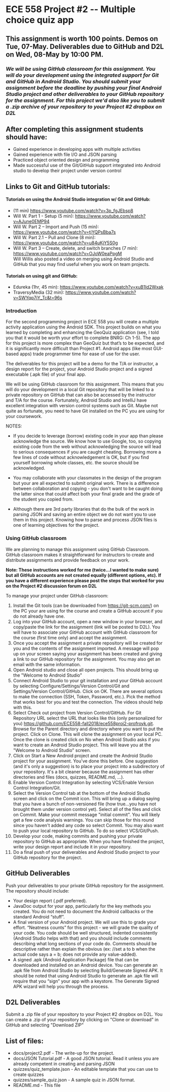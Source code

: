 # ECE 558 Project #2 -- Multiple choice quiz app
## <b>This assignment is worth 100 points.  Demos on Tue, 07-May.  Deliverables due to GitHub and D2L on Wed, 08-May by 10:00 PM.  </b>

### <i> We will be using GitHub classroom for this assignment.  You will do your development using the integrated support for Git and GitHub in Android Studio.  You should submit your assignment before the deadline by pushing your final Android Studio project and other deliverables to your GitHub repository for the assignment. For this project we'd also like you to submit a .zip archive of your repository to your Project #2 dropbox on D2L</i>

## After completing this assignment students should have:
- Gained experience in developing apps with multiple activities
- Gained experience with file I/O and JSON parsing
- Practiced object oriented design and  programming
- Made successful use of the Git/GitHub support integrated into Android studio to develop their project under version control


## Links to Git and GitHub tutorials:

#### Tutorials on using the Android Studio integration w/ Git and GitHub:
- 	(11 min) https://www.youtube.com/watch?v=3p_fgJEbsp8
- Will W. Part 1 - Setup (5 min):  https://www.youtube.com/watch?v=AJune0EMP94
- Will W. Part 2 – Import and Push (15 min): https://www.youtube.com/watch?v=tjYQPsBba7s
-	Will W. Part 2.1 – Pull and Clone (8 min): https://www.youtube.com/watch?v=u84uKjY5S0g
- Will W. Part 3 – Create, delete, and switch branches (7 min): https://www.youtube.com/watch?v=OJoW0eaPpgM  
Will Willis also posted a video on merging using Android Studio and GitHub that you may find useful when you work on team projects.

#### Tutorials on using git and GitHub:
- Edureka (1hr, 45 min): https://www.youtube.com/watch?v=xuB1Id2Wxak
- TraversyMedia (32 min): https://www.youtube.com/watch?v=SWYqp7iY_Tc&t=96s


### Introduction

For the second programming project in ECE 558 you will create a multiple activity application using the Android SDK.  This project builds on what you learned by completing and enhancing the GeoQuiz application (see, I told you that it would be worth your effort to complete BNRG: Ch 1-5).  The app for this project is more complex than GeoQuiz but that’s to be expected, and it is significantly more difficult than Project #1. Android apps (like most GUI-based apps) trade programmer time for ease of use for the user.  

The deliverables for this project will be a demo for the T/A or instructor, a design report for the project, your Android Studio project and a signed executable (.apk file) of your final app.

We will be using GitHub classroom for this assignment.  This means that you will do your development in a local Git repository that will be linked to a private repository on GitHub that can also be accessed by the instructor and T/A for the course.  Fortunately, Android Studio and IntelliJ have excellent integration with version control systems such as Git.  Maybe not quite as fortunate, you need to have Git installed on the PC you are using for your coursework.


NOTES:
-  If you decide to leverage (borrow) existing code in your app  than please acknowledge the source. We know how to use Google, too, so copying existing code from the web without acknowledging the source will lead to serious consequences if you are caught cheating.  Borrowing more a few lines of code without acknowledgement is OK, but if you find yourself borrowing whole classes, etc. the source should be acknowledged.

- You may collaborate with your classmates in the design of the program but your are all expected to submit original work.  There is a difference between collaboration and copying - you don't want to be caught doing the latter since that could affect both your final grade and the grade of the student you copied from.

- Although there are 3rd party libraries that do the bulk of the work in parsing JSON and saving an entire object we do not want you to use them in this project.  Knowing how to parse and process JSON files is one of learning objectives for the project.

### Using GitHub classroom
We are planning to manage this assignment using GitHub Classroom.  GitHub classroom makes it straightforward for instructors to create and distribute assignments and provide feedback on your work.

<b>Note: These instructions worked for me (twice...I wanted to make sure) but all GitHub accounts are not created equally (different options, etc).  If you have a different experience please post the steps that worked for you on the Project #2 discussion forum on D2L </b>

To manage your project under GitHub classroom:
1. Install the Git tools (can be downloaded from https://git-scm.com/) on the PC your are using for the course and create a GitHub account if you do not already have one.
2. Log into your GitHub account, open a new window in your browser, and copy/paste the link for the assignment (link will be posted to D2L).  You will have to associate your GitHub account with GitHub classroom for the course (first time only) and accept the assignment.
3. Once you accept the assignment a private repository will be created for you and the contents of the assignment imported.  A message will pop up on your screen saying your assignment has been created and giving a link to our GitHub repository for the assignment.  You may also get an email with the same information.
4. Open Android studio and close all open projects.  This should bring up the "Welcome to Android Studio"
5. Connect Android Studio to your git installation and your GitHub account by selecting Configure/Settings/Version Control/Git and Settings/Version Control/GitHub. Click on OK.  There are several options to make the connection (SSH, Token, Password, etc.).  Pick the method that works best for you and test the connection. The videos should help with this.
6. Select Check out project from Version Control/GitHub.   For Git Repository URL select the URL that looks like this (only personalized for you) https://github.com/ECE558-fall2018/ece558proj2-profroyk.git.  Browse for the Parent directory and directory where you want to put the project.  Click on Clone.  This will clone the assignment on your local PC.  Once the clone is created click on No when Android Studio asks if you want to create an Android Studio project.  This will leave you at the "Welcome to Android Studio" screen.
7. Click on Start a New Android project and create the Android Studio project for your assignment.  You've done this before.  One suggestion (and it's only a suggestion) is to place your project into a subdirectory of your repository.  It's a bit cleaner because the assignment has other directories and files (docs, quizzes, README.md, ...).
8. Enable Version Control Integration by selecting VCS/Enable Version Control Integration/Git.
9. Select the Version Control tab at the bottom of the Android Studio screen and click on the Commit icon.  This will bring up a dialog saying that you have a bunch of non-versioned file (how true...you have not brought them under version control yet).  Select all of the files and click on Commit. Make your commit message "initial commit".  You will likely get a few code analysis warnings.  You can skip those for this round since you haven't added any code so select Commit.  You may also want to push your local repository to GitHub.  To do so select VCS/Git/Push.
10. Develop your code, making commits and pushing  your private repository to GitHub as appropriate. When you have finished the project, write your design report and include it in your repository.
11. Do a final push of your deliverables and Android Studio project to your GitHub repository for the project.

## GitHub Deliverables
Push your deliverables to your private GitHub repository for the assignment.  The repository should include:
- Your design report (.pdf preferred).
- JavaDoc output for your app, particularly for the key methods you created.  You do not need to document the Android callbacks or the standard Android “stuff”.
- A final version of your Android project. We will use this to grade your effort.  “Neatness counts” for this project - we will grade the quality of your code.  You code should be well structured, indented consistently (Android Studio helps with that) and you should include comments describing what long sections of your code do.    Comments should be descriptive rather than explain the obvious (ex:  //set a to b when the actual code says a = b; does not provide any value-added).
- A signed .apk (Android Application Package) file that can be downloaded and installed on an Android device.    You can generate an .apk file from Android Studio by selecting Build/Generate Signed APK.  It should be noted that using Android Studio to generate an .apk file will require that you “sign” your app with a keystore.  The Generate Signed APK wizard will help you through the process.

## D2L Deliverables
Submit a .zip file of your repository to your Project #2 dropbox on D2L.  You can create a .zip of your repository by clicking on "Clone or download" in GitHub and selecting "Download ZIP"

## List of files:
- docs/project2.pdf - The write-up for the project.
- docs/JSON Tutorial.pdf - A good JSON tutorial.  Read it unless you are already competent in creating and parsing JSON
- quizzes/quiz_template.json - An editable template that you can use to create quizzes
- quizzes/sample_quiz.json - A sample quiz in JSON format.
- README.md - This file
